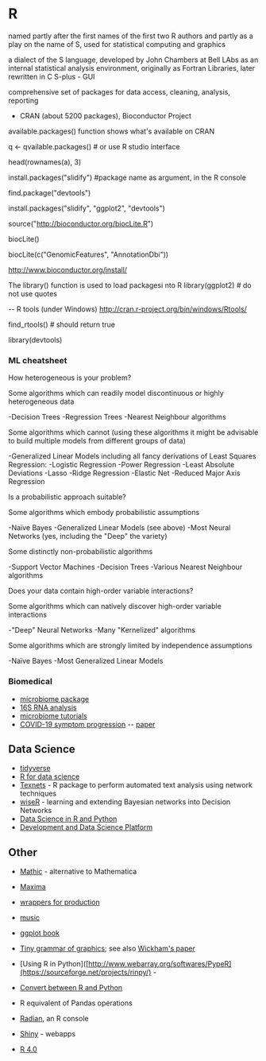 R
=
named partly after the first names of the first two R authors and partly as a play on the 
name of S, used for statistical computing and graphics

a dialect of the S language, developed by John Chambers at Bell LAbs as an internal 
statistical analysis environment, originally as Fortran Libraries, later rewritten in C
S-plus - GUI

comprehensive set of packages for data access, cleaning, analysis, reporting
 - CRAN (about 5200 packages), Bioconductor Project

available.packages() function shows what's available on CRAN

q <- qvailable.packages()  # or use R studio interface

head(rownames(a), 3)

install.packages("slidify")  #package name as argument, in the R console

find.package("devtools")

install.packages("slidify", "ggplot2", "devtools") 


source("http://bioconductor.org/biocLite.R")

biocLite()

biocLite(c("GenomicFeatures", "AnnotationDbi"))

http://www.bioconductor.org/install/

The library() function is used to load packagesi nto R
library(ggplot2)  # do not use quotes

-- R tools (under Windows)
http://cran.r-project.org/bin/windows/Rtools/

find_rtools()  # should return true

library(devtools)


### ML cheatsheet

How heterogeneous is your problem?

Some algorithms which can readily model discontinuous or highly heterogeneous data

-Decision Trees
-Regression Trees
-Nearest Neighbour algorithms 

Some algorithms which cannot (using these algorithms it might be advisable to build multiple models from different groups of data)

-Generalized Linear Models including all fancy derivations of Least Squares Regression:
-Logistic Regression
-Power Regression
-Least Absolute Deviations
-Lasso
-Ridge Regression
-Elastic Net
-Reduced Major Axis Regression

Is a probabilistic approach suitable?

Some algorithms which embody probabilistic assumptions

-Naïve Bayes
-Generalized Linear Models (see above)
-Most Neural Networks (yes, including the "Deep" the variety)

Some distinctly non-probabilistic algorithms

-Support Vector Machines
-Decision Trees
-Various Nearest Neighbour algorithms

Does your data contain high-order variable interactions?

Some algorithms which can natively discover high-order variable interactions

-"Deep" Neural Networks
-Many "Kernelized" algorithms

Some algorithms which are strongly limited by independence assumptions

-Naïve Bayes
-Most Generalized Linear Models

### Biomedical

+ [microbiome package](http://microbiome.github.io/microbiome/)
+ [16S RNA analysis]([https://github.com/microsud/Tools-Microbiome-Analysis])
+ [microbiome tutorials](https://microbiome.github.io/tutorials/)
+ [COVID-19 symptom progression](https://github.com/j-larsen/Stochastic_Progression_of_COVID-19_Symptoms) -- [paper](https://www.ncbi.nlm.nih.gov/pmc/articles/PMC7438535/)

## Data Science
+ [tidyverse](https://www.tidyverse.org/)
+ [R for data science](http://r4ds.had.co.nz/)
+ [Texnets](https://github.com/cbail/textnets) - R package to perform automated text analysis using network techniques
+ [wiseR](https://github.com/SAFE-ICU/wiseR) - learning and extending Bayesian networks into Decision Networks
+ [Data Science in R and Python](https://www.anotherbookondatascience.com/)
+ [Development and Data Science Platform](https://github.com/WLOGSolutions/RSuite)

## Other

+ [Mathic](https://mathics.github.io/) - alternative to Mathematica
+ [Maxima](http://maxima.sourceforge.net/)
+ [wrappers for production](https://www.rplumber.io/)
+ [music](https://flujoo.github.io/en/generate-accompaniment-progression/)
+ [ggplot book](https://ggplot2-book.org/)
+ [Tiny grammar of graphics](https://observablehq.com/@joshpoll/vvt-gog); see also [Wickham's paper](https://byrneslab.net/classes/biol607/readings/wickham_layered-grammar.pdf)
+ [Using R in Python]([http://www.webarray.org/softwares/PypeR](https://sourceforge.net/projects/rinpy/) - 
+ [Convert between R and Python](https://www.rdocumentation.org/packages/reticulate/versions/1.24/topics/r-py-conversion)
+ R equivalent of Pandas operations[](https://towardsdatascience.com/r-equivalent-of-7-common-pandas-operations-76b632fc801b)

+ [Radian](https://github.com/randy3k/radian), an R console
+ [Shiny](https://shiny.rstudio.com/) - webapps
+ [R 4.0](https://stat.ethz.ch/pipermail/r-announce/2020/000653.html)
